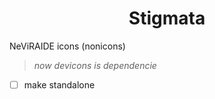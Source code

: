 <div align=center>

# Stigmata

</div>

NeViRAIDE icons (nonicons)

> _now devicons is dependencie_

- [ ] make standalone
